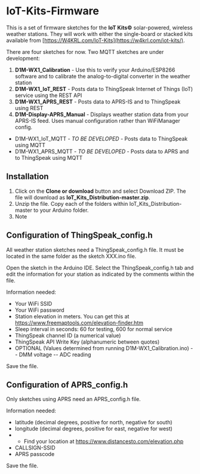 # IoT-Kits-Firmware
This is a set of firmware sketches for the **IoT Kits©** solar-powered, wireless weather stations. They will work with either the single-board or stacked kits available from [https://W4KRL.com/IoT-Kits](https://w4krl.com/iot-kits/).

There are four sketches for now. Two MQTT sketches are under development:
1. **D1M-WX1_Calibration** - Use this to verify your Arduino/ESP8266 software and to calibrate the analog-to-digital converter in the weather station
2. **D1M-WX1_IoT_REST** - Posts data to ThingSpeak Internet of Things (IoT) service using the REST API
3. **D1M-WX1_APRS_REST** - Posts data to APRS-IS and to ThingSpeak using REST
4. **D1M-Display-APRS_Manual** - Displays weather station data from your APRS-IS feed. Uses manual configuration rather than WiFiManager config.
- D1M-WX1_IoT_MQTT - *TO BE DEVELOPED* - Posts data to ThingSpeak using MQTT
- D1M-WX1_APRS_MQTT - *TO BE DEVELOPED* - Posts data to APRS and to ThingSpeak using MQTT

## Installation
1. Click on the **Clone or download** button and select Download ZIP. The file will download as **IoT_Kits_Distribution-master.zip**. 
2. Unzip the file. Copy each of the folders within IoT_Kits_Distribution-master to your Arduino folder.
3. Note 
## Configuration of ThingSpeak_config.h
All weather station sketches need a ThingSpeak_config.h file. It must be located in the same folder as the sketch XXX.ino file.

Open the sketch in the Arduino IDE. Select the ThingSpeak_config.h tab and edit the information for your station as indicated by the comments within the file. 

Information needed:
- Your WiFi SSID
- Your WiFi password
- Station elevation in meters. You can get this at https://www.freemaptools.com/elevation-finder.htm
- Sleep interval in seconds: 60 for testing, 600 for normal service
- ThingSpeak channel ID (a numerical value)
- ThingSpeak API Write Key (alphanumeric between quotes)
- OPTIONAL (Values determined from running D1M-WX1_Calibration.ino)
-- DMM voltage
-- ADC reading

Save the file.
## Configuration of APRS_config.h
Only sketches using APRS need an APRS_config.h file.

Information needed:
- latitude (decimal degrees, positive for north, negative for south)
- longitude (decimal degrees, positive for east, negative for west)
- - Find your location at https://www.distancesto.com/elevation.php
- CALLSIGN-SSID
- APRS passcode

Save the file.
